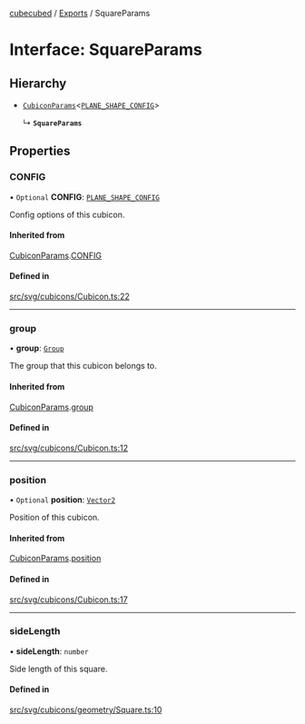 [cubecubed](/reference/README.md) / [Exports](/reference/modules.md) / SquareParams

# Interface: SquareParams

## Hierarchy

- [`CubiconParams`](/reference/interfaces/CubiconParams.md)<[`PLANE_SHAPE_CONFIG`](/reference/interfaces/PLANE_SHAPE_CONFIG.md)\>

  ↳ **`SquareParams`**

## Properties

### CONFIG

• `Optional` **CONFIG**: [`PLANE_SHAPE_CONFIG`](/reference/interfaces/PLANE_SHAPE_CONFIG.md)

Config options of this cubicon.

#### Inherited from

[CubiconParams](/reference/interfaces/CubiconParams.md).[CONFIG](/reference/interfaces/CubiconParams.md#config)

#### Defined in

[src/svg/cubicons/Cubicon.ts:22](https://github.com/imaphatduc/cubecubed/blob/f8be6e1/src/svg/cubicons/Cubicon.ts#L22)

___

### group

• **group**: [`Group`](/reference/classes/Group.md)

The group that this cubicon belongs to.

#### Inherited from

[CubiconParams](/reference/interfaces/CubiconParams.md).[group](/reference/interfaces/CubiconParams.md#group)

#### Defined in

[src/svg/cubicons/Cubicon.ts:12](https://github.com/imaphatduc/cubecubed/blob/f8be6e1/src/svg/cubicons/Cubicon.ts#L12)

___

### position

• `Optional` **position**: [`Vector2`](/reference/classes/Vector2.md)

Position of this cubicon.

#### Inherited from

[CubiconParams](/reference/interfaces/CubiconParams.md).[position](/reference/interfaces/CubiconParams.md#position)

#### Defined in

[src/svg/cubicons/Cubicon.ts:17](https://github.com/imaphatduc/cubecubed/blob/f8be6e1/src/svg/cubicons/Cubicon.ts#L17)

___

### sideLength

• **sideLength**: `number`

Side length of this square.

#### Defined in

[src/svg/cubicons/geometry/Square.ts:10](https://github.com/imaphatduc/cubecubed/blob/f8be6e1/src/svg/cubicons/geometry/Square.ts#L10)
